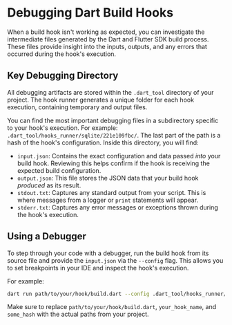 # Debugging Dart Build Hooks

When a build hook isn't working as expected, you can investigate the
intermediate files generated by the Dart and Flutter SDK build process. These
files provide insight into the inputs, outputs, and any errors that occurred
during the hook's execution.

## Key Debugging Directory

All debugging artifacts are stored within the `.dart_tool` directory of your
project. The hook runner generates a unique folder for each hook execution,
containing temporary and output files.

You can find the most important debugging files in a subdirectory specific to
your hook's execution. For example:
`.dart_tool/hooks_runner/sqlite/221e109fbc/`. The last part of the path is a
hash of the hook's configuration. Inside this directory, you will find:

* `input.json`: Contains the exact configuration and data passed *into* your
  build hook. Reviewing this helps confirm if the hook is receiving the expected
  build configuration.
* `output.json`: This file stores the JSON data that your build hook *produced*
  as its result.
* `stdout.txt`: Captures any standard output from your script. This is where
  messages from a logger or `print` statements will appear.
* `stderr.txt`: Captures any error messages or exceptions thrown during the
  hook's execution.

## Using a Debugger

To step through your code with a debugger, run the build hook from its source
file and provide the `input.json` via the `--config` flag. This allows you to
set breakpoints in your IDE and inspect the hook's execution.

For example:

```sh
dart run path/to/your/hook/build.dart --config .dart_tool/hooks_runner/your_hook_name/some_hash/input.json
```

Make sure to replace `path/to/your/hook/build.dart`, `your_hook_name`, and
`some_hash` with the actual paths from your project.
